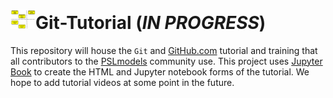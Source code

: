 # <img src="https://raw.githubusercontent.com/PSLmodels/Git-Tutorial/master/jb_git_tutorial/jb_git_tutorial_logo.png" width=40 />Git-Tutorial (*IN PROGRESS*)
This repository will house the `Git` and [GitHub.com](https://github.com/) tutorial and training that all contributors to the [PSLmodels]() community use. This project uses [Jupyter Book](https://jupyterbook.org/intro.html) to create the HTML and Jupyter notebook forms of the tutorial. We hope to add tutorial videos at some point in the future.
